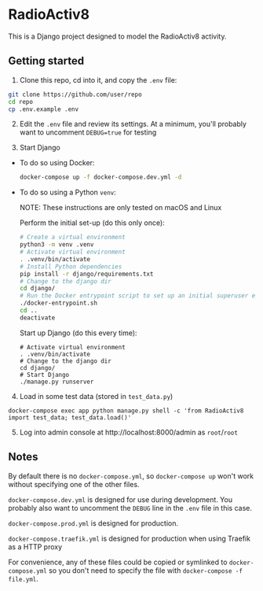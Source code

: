 # RadioActiv8

This is a Django project designed to model the RadioActiv8 activity.

## Getting started

1. Clone this repo, cd into it, and copy the `.env` file:

```sh
git clone https://github.com/user/repo
cd repo
cp .env.example .env
```

2. Edit the `.env` file and review its settings. At a minimum, you'll probably want to uncomment `DEBUG=true` for testing

3. Start Django

  * To do so using Docker:

    ```sh
    docker-compose up -f docker-compose.dev.yml -d
    ```

  * To do so using a Python `venv`:

    NOTE: These instructions are only tested on macOS and Linux

    Perform the initial set-up (do this only once):

    ```sh
    # Create a virtual environment
    python3 -m venv .venv
    # Activate virtual environment
    . .venv/bin/activate
    # Install Python dependencies
    pip install -r django/requirements.txt
    # Change to the django dir
    cd django/
    # Run the Docker entrypoint script to set up an initial superuser etc
    ./docker-entrypoint.sh
    cd ..
    deactivate
    ```

    Start up Django (do this every time):

    ```
    # Activate virtual environment
    . .venv/bin/activate
    # Change to the django dir
    cd django/
    # Start Django
    ./manage.py runserver
    ```

4. Load in some test data (stored in `test_data.py`)

```
docker-compose exec app python manage.py shell -c 'from RadioActiv8 import test_data; test_data.load()'
```

5. Log into admin console at http://localhost:8000/admin as `root`/`root`

## Notes

By default there is no `docker-compose.yml`, so `docker-compose up` won't work without specifying one of the other files.

`docker-compose.dev.yml` is designed for use during development. You probably also want to uncomment the `DEBUG` line in the `.env` file in this case.

`docker-compose.prod.yml` is designed for production.

`docker-compose.traefik.yml` is designed for production when using Traefik as a HTTP proxy

For convenience, any of these files could be copied or symlinked to `docker-compose.yml` so you don't need to specify the file with `docker-compose -f file.yml`.
